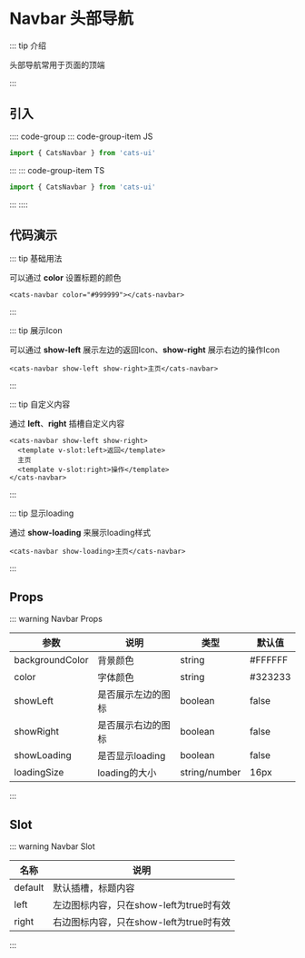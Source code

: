 # Navbar 头部导航

<demo-model url="#/navbar"></demo-model>

::: tip 介绍

头部导航常用于页面的顶端

:::

## 引入

:::: code-group
::: code-group-item JS

```js
import { CatsNavbar } from 'cats-ui'
```

:::
::: code-group-item TS

```ts
import { CatsNavbar } from 'cats-ui'
```

:::
::::

## 代码演示

::: tip 基础用法

可以通过 **color** 设置标题的颜色

```vue
<cats-navbar color="#999999"></cats-navbar>
```

:::

::: tip 展示Icon

可以通过 **show-left** 展示左边的返回Icon、**show-right** 展示右边的操作Icon

```vue
<cats-navbar show-left show-right>主页</cats-navbar>
```

:::

::: tip 自定义内容

通过 **left**、**right** 插槽自定义内容

```vue
<cats-navbar show-left show-right>
  <template v-slot:left>返回</template>
  主页
  <template v-slot:right>操作</template>
</cats-navbar>
```

:::

::: tip 显示loading

通过 **show-loading** 来展示loading样式

```vue
<cats-navbar show-loading>主页</cats-navbar>
```

:::

## Props

::: warning Navbar Props

| 参数     | 说明                                                                  | 类型    | 默认值  |
| -------- | --------------------------------------------------------------------- | ------- | ------- |
| backgroundColor     | 背景颜色 | string  | #FFFFFF |
| color    | 字体颜色 | string  | #323233 |
| showLeft | 是否展示左边的图标 | boolean | false   |
| showRight     | 是否展示右边的图标 | boolean | false   |
| showLoading     | 是否显示loading | boolean | false   |
| loadingSize     | loading的大小 | string/number | 16px   |

:::

## Slot

::: warning Navbar Slot

| 名称  | 说明                                |
| ----- | ----------------------------------- |
| default | 默认插槽，标题内容 |
| left | 左边图标内容，只在show-left为true时有效 |
| right | 右边图标内容，只在show-left为true时有效 |

:::
